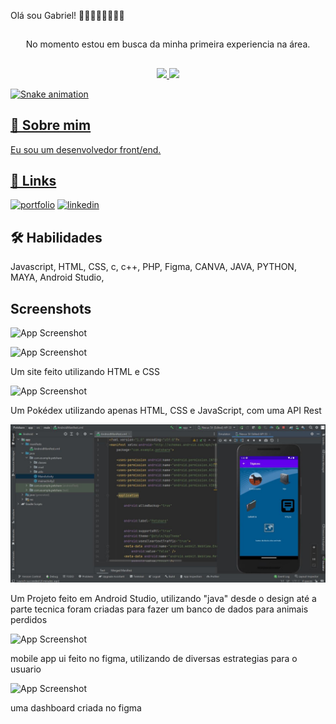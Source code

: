  Olá sou Gabriel!
🍈🍈🍈🍈🍈🍈🍈🍈

##

<div align ="center">No momento estou em busca da minha primeira experiencia na área. </div>

##

<div align="center">
  <a href="https://github.com/Turbinagmc">
  <img height="180em" src="https://github-readme-stats.vercel.app/api?username=Turbinagmc&show_icons=false&theme=dark&include_all_commits=true&count_private=true"/>
  <img height="180em" src="https://github-readme-stats.vercel.app/api/top-langs/?username=Turbinagmc&layout=compact&langs_count=7&theme=dark"/>
</div>
  
 ![Snake animation](https://github.com/Turbinagmc/Turbinagmc/blob/output/github-contribution-grid-snake.svg)
 

## 🚀 Sobre mim
Eu sou um desenvolvedor front/end.


## 🔗 Links
[![portfolio](https://img.shields.io/badge/my_portfolio-000?style=for-the-badge&logo=ko-fi&logoColor=white)](https://katherineoelsner.com/)
[![linkedin](https://img.shields.io/badge/linkedin-0A66C2?style=for-the-badge&logo=linkedin&logoColor=white)](https://www.linkedin.com/in/gabriel-lima-40a59a124/)


## 🛠 Habilidades
Javascript, HTML, CSS, c, c++, PHP, Figma, CANVA, JAVA, PYTHON, MAYA, Android Studio, 




## Screenshots

![App Screenshot](https://raw.githubusercontent.com/Turbinagmc/HTML-e-CSS/main/site%20portifolio%20(1).jpg)

![App Screenshot](https://raw.githubusercontent.com/Turbinagmc/HTML-e-CSS/main/site%20portifolio%20(4).jpg)

Um site feito utilizando HTML e CSS

![App Screenshot](https://raw.githubusercontent.com/Turbinagmc/HTML-e-CSS/main/pokedex.png)

Um Pokédex utilizando apenas HTML, CSS e JavaScript, com uma API Rest

![App Screenshot](https://raw.githubusercontent.com/Turbinagmc/projeto-android-studio/main/SPRiYllrBfdopp42bG1a9t7ODkwpR6JjqPwLre8YJqg%3D_plaintext_638082633433817604.jpg)

Um Projeto feito em Android Studio, utilizando "java" desde o design até a parte tecnica foram criadas para fazer um banco de dados para 
 animais perdidos

![App Screenshot](https://raw.githubusercontent.com/Turbinagmc/Figma/Turbinagmc/devGabriel/Screenshot_194.png)

mobile app ui feito no figma, utilizando de diversas estrategias para o usuario

![App Screenshot](https://raw.githubusercontent.com/Turbinagmc/Figma/Turbinagmc/devGabriel/Screenshot_27.png)

uma dashboard criada no figma



